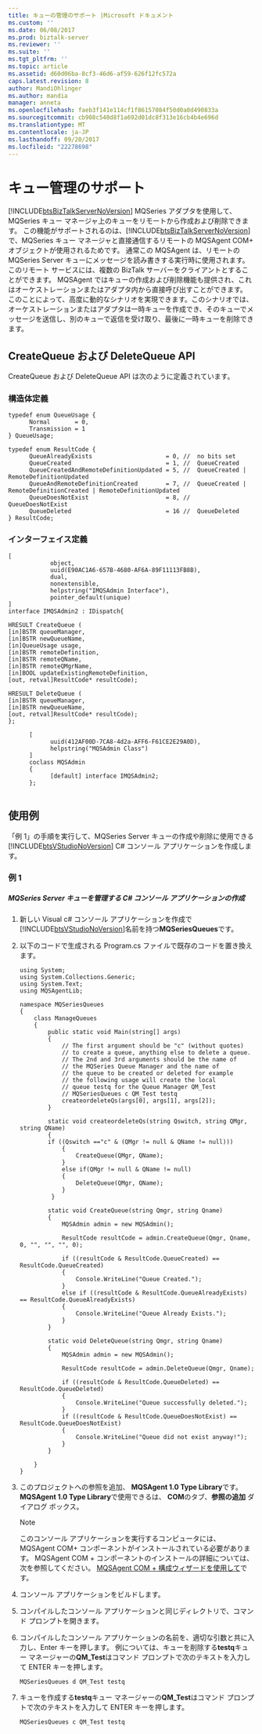 ```yaml
---
title: キューの管理のサポート |Microsoft ドキュメント
ms.custom: ''
ms.date: 06/08/2017
ms.prod: biztalk-server
ms.reviewer: ''
ms.suite: ''
ms.tgt_pltfrm: ''
ms.topic: article
ms.assetid: d60d06ba-8cf3-46d6-af59-626f12fc572a
caps.latest.revision: 8
author: MandiOhlinger
ms.author: mandia
manager: anneta
ms.openlocfilehash: faeb3f141e114cf1f86157084f50d0a0d490833a
ms.sourcegitcommit: cb908c540d8f1a692d01dc8f313e16cb4b4e696d
ms.translationtype: MT
ms.contentlocale: ja-JP
ms.lasthandoff: 09/20/2017
ms.locfileid: "22278698"
---
```

# <a name="support-for-queue-management"></a>キュー管理のサポート
[!INCLUDE[btsBizTalkServerNoVersion](../includes/btsbiztalkservernoversion-md.md)] MQSeries アダプタを使用して、MQSeries キュー マネージャ上のキューをリモートから作成および削除できます。 この機能がサポートされるのは、[!INCLUDE[btsBizTalkServerNoVersion](../includes/btsbiztalkservernoversion-md.md)] で、MQSeries キュー マネージャと直接通信するリモートの MQSAgent COM+ オブジェクトが使用されるためです。 通常この MQSAgent は、リモートの MQSeries Server キューにメッセージを読み書きする実行時に使用されます。 このリモート サービスには、複数の BizTalk サーバーをクライアントとすることができます。 MQSAgent ではキューの作成および削除機能も提供され、これはオーケストレーションまたはアダプタ内から直接呼び出すことができます。 このことによって、高度に動的なシナリオを実現できます。このシナリオでは、オーケストレーションまたはアダプタは一時キューを作成でき、そのキューでメッセージを送信し、別のキューで返信を受け取り、最後に一時キューを削除できます。  
  
## <a name="createqueue-and-deletequeue-apis"></a>CreateQueue および DeleteQueue API  
 CreateQueue および DeleteQueue API は次のように定義されています。  
  
### <a name="structure-definition"></a>構造体定義  
  
```  
typedef enum QueueUsage {  
      Normal       = 0,  
      Transmission = 1  
} QueueUsage;  
  
typedef enum ResultCode {  
      QueueAlreadyExists                     = 0, //  no bits set  
      QueueCreated                           = 1, //  QueueCreated  
      QueueCreatedAndRemoteDefinitionUpdated = 5, //  QueueCreated | RemoteDefinitionUpdated  
      QueueAndRemoteDefinitionCreated        = 7, //  QueueCreated | RemoteDefinitionCreated | RemoteDefinitionUpdated  
      QueueDoesNotExist                      = 8, //  QueueDoesNotExist  
      QueueDeleted                           = 16 //  QueueDeleted  
} ResultCode;  
```  
  
### <a name="interface-definition"></a>インターフェイス定義  
  
```  
[  
            object,  
            uuid(E90AC1A6-657B-4680-AF6A-89F11113FB8B),  
            dual,  
            nonextensible,  
            helpstring("IMQSAdmin Interface"),  
            pointer_default(unique)  
]  
interface IMQSAdmin2 : IDispatch{  
  
HRESULT CreateQueue (  
[in]BSTR queueManager,  
[in]BSTR newQueueName,  
[in]QueueUsage usage,  
[in]BSTR remoteDefinition,  
[in]BSTR remoteQName,  
[in]BSTR remoteQMgrName,  
[in]BOOL updateExistingRemoteDefinition,  
[out, retval]ResultCode* resultCode);  
  
HRESULT DeleteQueue (  
[in]BSTR queueManager,  
[in]BSTR newQueueName,  
[out, retval]ResultCode* resultCode);  
};  
  
      [  
            uuid(412AF00D-7CA8-4d2a-AFF6-F61CE2E29A0D),  
            helpstring("MQSAdmin Class")  
      ]  
      coclass MQSAdmin  
      {  
            [default] interface IMQSAdmin2;  
      };  
  
```  
  
## <a name="examples"></a>使用例  
 「例 1」の手順を実行して、MQSeries Server キューの作成や削除に使用できる [!INCLUDE[btsVStudioNoVersion](../includes/btsvstudionoversion-md.md)] C# コンソール アプリケーションを作成します。  
  
### <a name="example-1"></a>例 1  
  
##### <a name="create-a-c-console-application-to-manage-mqseries-server-queues"></a>MQSeries Server キューを管理する C# コンソール アプリケーションの作成  
  
1.  新しい Visual c# コンソール アプリケーションを作成で[!INCLUDE[btsVStudioNoVersion](../includes/btsvstudionoversion-md.md)]名前を持つ**MQSeriesQueues**です。  
  
2.  以下のコードで生成される Program.cs ファイルで既存のコードを置き換えます。  
  
    ```  
    using System;  
    using System.Collections.Generic;  
    using System.Text;  
    using MQSAgentLib;  
  
    namespace MQSeriesQueues  
    {  
        class ManageQueues  
        {  
            public static void Main(string[] args)  
            {  
                // The first argument should be "c" (without quotes)  
                // to create a queue, anything else to delete a queue.  
                // The 2nd and 3rd arguments should be the name of   
                // the MQSeries Queue Manager and the name of   
                // the queue to be created or deleted for example  
                // the following usage will create the local   
                // queue testq for the Queue Manager QM_Test  
                // MQSeriesQueues c QM_Test testq  
                createordeleteQs(args[0], args[1], args[2]);  
            }  
  
            static void createordeleteQs(string Qswitch, string QMgr, string QName)  
            {   
            if ((Qswitch =="c" & (QMgr != null & QName != null)))  
                {  
                    CreateQueue(QMgr, QName);  
                }  
                else if(QMgr != null & QName != null)  
                {  
                    DeleteQueue(QMgr, QName);  
                }  
             }  
  
            static void CreateQueue(string Qmgr, string Qname)  
            {  
                MQSAdmin admin = new MQSAdmin();    
  
                ResultCode resultCode = admin.CreateQueue(Qmgr, Qname, 0, "", "", "", 0);  
  
                if ((resultCode & ResultCode.QueueCreated) == ResultCode.QueueCreated)  
                {  
                    Console.WriteLine("Queue Created.");  
                }  
                else if ((resultCode & ResultCode.QueueAlreadyExists) == ResultCode.QueueAlreadyExists)  
                {  
                    Console.WriteLine("Queue Already Exists.");  
                }  
            }  
  
            static void DeleteQueue(string Qmgr, string Qname)  
            {  
                MQSAdmin admin = new MQSAdmin();  
  
                ResultCode resultCode = admin.DeleteQueue(Qmgr, Qname);  
  
                if ((resultCode & ResultCode.QueueDeleted) == ResultCode.QueueDeleted)  
                {  
                    Console.WriteLine("Queue successfully deleted.");  
                }  
                if ((resultCode & ResultCode.QueueDoesNotExist) == ResultCode.QueueDoesNotExist)  
                {  
                    Console.WriteLine("Queue did not exist anyway!");  
                }  
            }  
  
        }  
    }  
    ```  
  
3.  このプロジェクトへの参照を追加、 **MQSAgent 1.0 Type Library**です。 **MQSAgent 1.0 Type Library**で使用できるは、 **COM**のタブ、**参照の追加** ダイアログ ボックス。  
  
    > [!NOTE]
    >  このコンソール アプリケーションを実行するコンピュータには、MQSAgent COM+ コンポーネントがインストールされている必要があります。 MQSAgent COM + コンポーネントのインストールの詳細については、次を参照してください。 [MQSAgent COM + 構成ウィザードを使用して](../core/using-the-mqsagent-com-configuration-wizard.md)です。  
  
4.  コンソール アプリケーションをビルドします。  
  
5.  コンパイルしたコンソール アプリケーションと同じディレクトリで、コマンド プロンプトを開きます。  
  
6.  コンパイルしたコンソール アプリケーションの名前を、適切な引数と共に入力し、Enter キーを押します。 例については、キューを削除する**testq**キュー マネージャーの**QM_Test**はコマンド プロンプトで次のテキストを入力して ENTER キーを押します。  
  
    ```  
    MQSeriesQueues d QM_Test testq  
    ```  
  
7.  キューを作成する**testq**キュー マネージャーの**QM_Test**はコマンド プロンプトで次のテキストを入力して ENTER キーを押します。  
  
    ```  
    MQSeriesQueues c QM_Test testq  
    ```